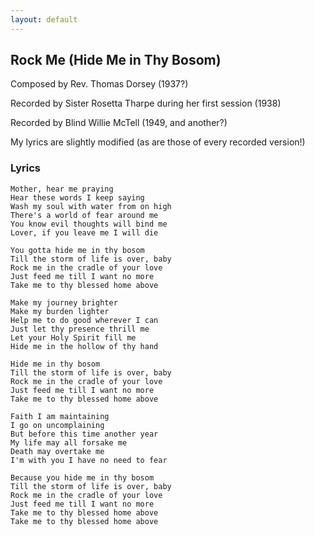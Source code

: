 ```yaml
---
layout: default
---
```


Rock Me (Hide Me in Thy Bosom)
------------------------------

Composed by Rev. Thomas Dorsey (1937?)

Recorded by Sister Rosetta Tharpe during her first session (1938)

Recorded by Blind Willie McTell (1949, and another?)

My lyrics are slightly modified (as are those of every recorded version!)

### Lyrics

    Mother, hear me praying
    Hear these words I keep saying
    Wash my soul with water from on high
    There's a world of fear around me
    You know evil thoughts will bind me
    Lover, if you leave me I will die

    You gotta hide me in thy bosom
    Till the storm of life is over, baby
    Rock me in the cradle of your love
    Just feed me till I want no more
    Take me to thy blessed home above

    Make my journey brighter
    Make my burden lighter
    Help me to do good wherever I can
    Just let thy presence thrill me
    Let your Holy Spirit fill me
    Hide me in the hollow of thy hand

    Hide me in thy bosom
    Till the storm of life is over, baby
    Rock me in the cradle of your love
    Just feed me till I want no more
    Take me to thy blessed home above

    Faith I am maintaining
    I go on uncomplaining
    But before this time another year
    My life may all forsake me
    Death may overtake me
    I'm with you I have no need to fear

    Because you hide me in thy bosom
    Till the storm of life is over, baby
    Rock me in the cradle of your love
    Just feed me till I want no more
    Take me to thy blessed home above
    Take me to thy blessed home above

